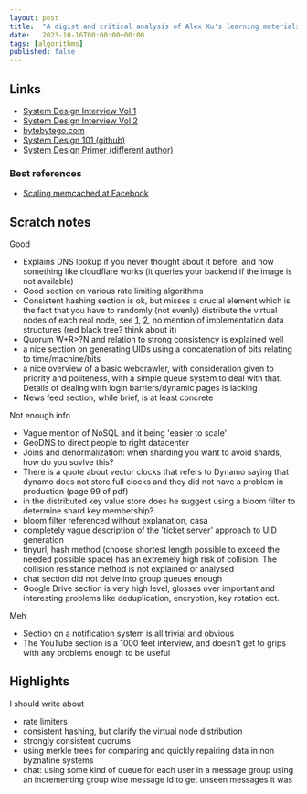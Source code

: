 ```yaml
---
layout: post
title:  "A digist and critical analysis of Alex Xu's learning materials."
date:   2023-10-16T00:00:00+00:00
tags: [algorithms]
published: false
---
```



## Links

- [System Design Interview Vol 1](https://www.amazon.co.uk/System-Design-Interview-insiders-Second/dp/B08CMF2CQF)
- [System Design Interview Vol 2](https://www.amazon.co.uk/System-Design-Interview-Insiders-Guide/dp/1736049119)
- [bytebytego.com](https://bytebytego.com/)
- [System Design 101 (github)](https://github.com/ByteByteGoHq/system-design-101)
- [System Design Primer (different author)](https://github.com/donnemartin/system-design-primer)

### Best references

- [Scaling memcached at Facebook](https://www.usenix.org/system/files/conference/nsdi13/nsdi13-final170_update.pdf)

## Scratch notes

Good 
- Explains DNS lookup if you never thought about it before, and how something like cloudflare works (it queries your backend if the image is not available)
- Good section on various rate limiting algorithms
- Consistent hashing section is ok, but misses a crucial element which is the fact that you have to randomly (not evenly) distribute the virtual nodes of each real node, see [1](https://web.archive.org/web/20210308102408/https://theory.stanford.edu/%7Etim/s16/l/l1.pdf), [2](https://stackoverflow.com/a/72737727), no mention of implementation data structures (red black tree? think about it)
- Quorum W+R>?N and relation to strong consistency is explained well
- a nice section on generating UIDs using a concatenation of bits relating to time/machine/bits
- a nice overview of a basic webcrawler, with consideration given to priority and politeness, with a simple queue system to deal with that. Details of dealing with login barriers/dynamic pages is lacking 
- News feed section, while brief, is at least concrete



Not enough info
- Vague mention of NoSQL and it being 'easier to scale'
- GeoDNS to direct people to right datacenter
- Joins and denormalization: when sharding you want to avoid shards, how do you sovlve this?
- There is a quote about vector clocks that refers to Dynamo saying that dynamo does not store full clocks and they did not have a problem in production (page 99 of pdf)
- in the distributed key value store does he suggest using a bloom filter to determine shard key membership?
- bloom filter referenced without explanation, casa
- completely vague description of the 'ticket server' approach to UID generation
- tinyurl, hash method (choose shortest length possible to exceed the needed possible space) has an extremely high risk of collision. The collision resistance method is not explained or analysed
- chat section did not delve into group queues enough
- Google Drive section is very high level, glosses over important and interesting problems like deduplication, encryption, key rotation ect.


Meh
- Section on a notification system is all trivial and obvious
- The YouTube section is a 1000 feet interview, and doesn't get to grips with any problems enough to be useful



## Highlights

I should write about
- rate limiters
- consistent hashing, but clarify the virtual node distribution
- strongly consistent quorums
- using merkle trees for comparing and quickly repairing data in non byznatine systems
- chat:
    using some kind of queue for each user in a message group
    using an incrementing group wise message id to get unseen messages
    it was


